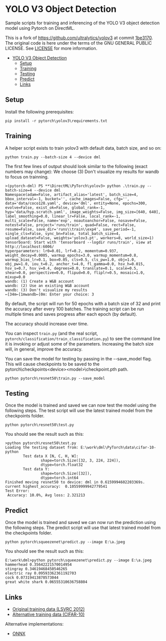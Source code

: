 # YOLO V3 Object Detection

Sample scripts for training and inferencing of the YOLO V3 object detection model using Pytorch on DirectML.

This is a fork of https://github.com/ultralytics/yolov3 at commit [1be3170](https://github.com/ultralytics/yolov3/commit/1be31704c9c690929e4f6e6d950f40755ef2dcdc). The original code is here under the terms of the GNU GENERAL PUBLIC LICENSE. See [LICENSE](./LICENSE) for more information.

- [YOLO V3 Object Detection](#yolo-v3-object-detection)
  - [Setup](#setup)
  - [Training](#training)
  - [Testing](#testing)
  - [Predict](#predict)
  - [Links](#links)

## Setup
Install the following prerequisites:
```
pip install -r pytorch\yolov3\requirements.txt 
```

## Training

A helper script exists to train yolov3 with default data, batch size, and so on:

```
python train.py --batch-size 4 --device dml
```

The first few lines of output should look similar to the following (exact numbers may change):
We choose (3) Don't visualize my results for wandb to focus on trainning.
```
>(pytorch-dml) PS **\DirectML\PyTorch\yolov3> python .\train.py --batch-size=4 --device dml
Namespace(adam=False, artifact_alias='latest', batch_size=4, bbox_interval=-1, bucket='', cache_images=False, cfg='', data='data/coco128.yaml', device='dml', entity=None, epochs=300, evolve=False, exist_ok=False, global_rank=-1, hyp='data/hyp.scratch.yaml', image_weights=False, img_size=[640, 640], label_smoothing=0.0, linear_lr=False, local_rank=-1, multi_scale=False, name='exp', noautoanchor=False, nosave=False, notest=False, project='runs/train', quad=False, rect=False, resume=False, save_dir='runs\\train\\exp4', save_period=-1, single_cls=False, sync_bn=False, total_batch_size=4, upload_dataset=False, weights='yolov3.pt', workers=8, world_size=1)
tensorboard: Start with 'tensorboard --logdir runs/train', view at http://localhost:6006/
hyperparameters: lr0=0.01, lrf=0.2, momentum=0.937, weight_decay=0.0005, warmup_epochs=3.0, warmup_momentum=0.8, warmup_bias_lr=0.1, box=0.05, cls=0.5, cls_pw=1.0, obj=1.0, obj_pw=1.0, iou_t=0.2, anchor_t=4.0, fl_gamma=0.0, hsv_h=0.015, hsv_s=0.7, hsv_v=0.4, degrees=0.0, translate=0.1, scale=0.5, shear=0.0, perspective=0.0, flipud=0.0, fliplr=0.5, mosaic=1.0, mixup=0.0
wandb: (1) Create a W&B account
wandb: (2) Use an existing W&B account
wandb: (3) Don't visualize my results
←[34m←[1mwandb←[0m: Enter your choice: 3
```

By default, the script will run for 50 epochs with a batch size of 32 and print the accuracy after every 100 batches. The training script can be run multiple times and saves progress after each epoch (by default).

The accuracy should increase over time.

You can inspect `train.py` (and the real script, `pytorch/classification/train_classification.py`) to see the command line it is invoking or adjust some of the parameters. Increasing the batch size will, in general, improve the accuracy. 

You can save the model for testing by passing in the --save_model flag. This will cause checkpoints to be saved to the pytorch\checkpoints\<device>\<model>\checkpoint.pth path.

```
python pytorch\resnet50\train.py --save_model
```


## Testing

Once the model is trained and saved we can now test the model using the following steps. The test script will use the latest trained model from the checkpoints folder.

```
python pytorch\resnet50\test.py
```

You should see the result such as this:

```
>python pytorch\resnet50\test.py
Loading the testing dataset from: E:\work\dml\PyTorch\data\cifar-10-python
        Test data X [N, C, H, W]:
                shape=torch.Size([32, 3, 224, 224]),
                dtype=torch.float32
        Test data Y:
                shape=torch.Size([32]),
                dtype=torch.int64
Finished moving resnet50 to device: dml in 0.6159994602203369s.
current highest_accuracy:  0.10559999942779541
Test Error:
 Accuracy: 10.0%, Avg loss: 2.321213
```
## Predict

Once the model is trained and saved we can now run the prediction using the following steps. The predict script will use that latest trained model from the checkpoints folder.

```
python pytorch\squeezenet\predict.py --image E:\a.jpeg
```

You should see the result such as this:

```
E:\work\dml>python pytorch\squeezenet\predict.py --image E:\a.jpeg
hammerhead 0.35642221570014954
stingray 0.34619468450546265
electric ray 0.09593362361192703
cock 0.07319413870573044
great white shark 0.06555310636758804
```

## Links

- [Original training data (LSVRC 2012)](http://www.image-net.org/challenges/LSVRC/2012/)
- [Alternative training data (CIFAR-10)](https://www.cs.toronto.edu/~kriz/cifar.html)

Alternative implementations:
- [ONNX](https://github.com/onnx/models/tree/master/vision/classification/resnet)